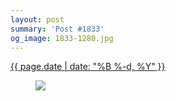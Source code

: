 ```yaml
---
layout: post
summary: 'Post #1833'
og_image: 1833-1280.jpg
---
```


<div class="post">
 <time>
  <a href="/1833">
   {{ page.date | date: "%B %-d, %Y" }}
  </a>
 </time>
 <a href="/1833">
  <figure data-taken="4/26/2024">
   <img sizes="(min-width: 700px) 50vw, calc(100vw - 2rem)" src="{{ site.assets_url }}/1833-640.jpg" srcset="{{ site.assets_url }}/1833-320.jpg 320w, {{ site.assets_url }}/1833-640.jpg 640w, {{ site.assets_url }}/1833-960.jpg 960w, {{ site.assets_url }}/1833-1280.jpg 1280w"/>
  </figure>
 </a>
</div>
